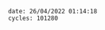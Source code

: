 

                date: 26/04/2022 01:14:18
                cycles: 101280

                         
